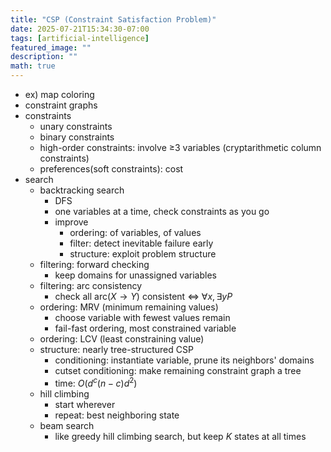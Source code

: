 ```yaml
---
title: "CSP (Constraint Satisfaction Problem)"
date: 2025-07-21T15:34:30-07:00
tags: [artificial-intelligence]
featured_image: ""
description: ""
math: true
---
```


- ex) map coloring
- constraint graphs
- constraints
  - unary constraints
  - binary constraints
  - high-order constraints: involve ≥3 variables (cryptarithmetic column constraints)
  - preferences(soft constraints): cost
- search
  - backtracking search
    - DFS
    - one variables at a time, check constraints as you go
    - improve
      - ordering: of variables, of values
      - filter: detect inevitable failure early
      - structure: exploit problem structure
  - filtering: forward checking
    - keep domains for unassigned variables
  - filtering: arc consistency
    - check all arc($X \rightarrow Y$) consistent $\iff$ $\forall x, \exists y P$
  - ordering: MRV (minimum remaining values)
    - choose variable with fewest values remain
    - fail-fast ordering, most constrained variable
  - ordering: LCV (least constraining value)
  - structure: nearly tree-structured CSP
    - conditioning: instantiate variable, prune its neighbors' domains
    - cutset conditioning: make remaining constraint graph a tree
    - time: $O(d^c (n-c)d^2)$
  - hill climbing
    - start wherever
    - repeat: best neighboring state
  - beam search
    - like greedy hill climbing search, but keep $K$ states at all times
